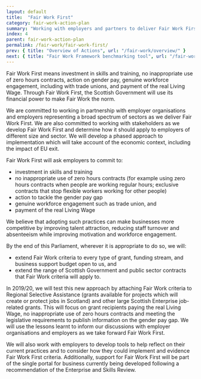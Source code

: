 ```yaml
---
layout: default
title:  "Fair Work First"
category: fair-work-action-plan
summary: "Working with employers and partners to deliver Fair Work First."
index: 4
parent: fair-work-action-plan
permalink: /fair-work/fair-work-first/
prev: { title: "Overview of Actions", url: "/fair-work/overview/" }
next: { title: "Fair Work Framework benchmarking tool", url: "/fair-work/fair-work-framework/" }
---
```


Fair Work First means investment in skills and training, no inappropriate use of zero hours contracts, action on gender pay, genuine workforce engagement, including with trade unions, and payment of the real Living Wage.  Through Fair Work First, the Scottish Government will use its financial power to make Fair Work the norm.

We are committed to working in partnership with employer organisations and employers representing a broad spectrum of sectors as we deliver Fair Work First.  We are also committed to working with stakeholders as we develop Fair Work First and determine how it should apply to employers of different size and sector. We will develop a phased approach to implementation which will take account of the economic context, including the impact of EU exit.

Fair Work First will ask employers to commit to:
* investment in skills and training
* no inappropriate use of zero hours contracts (for example using zero hours contracts when people are working regular hours; exclusive contracts that stop flexible workers working for other people)
* action to tackle the gender pay gap
* genuine workforce engagement such as trade union, and
* payment of the real Living Wage

We believe that adopting such practices can make businesses more competitive by improving talent attraction, reducing staff turnover and absenteeism while improving motivation and workforce engagement. 

By the end of this Parliament, wherever it is appropriate to do so, we will:
* extend Fair Work criteria to every type of grant, funding stream, and business support budget open to us, and 
* extend the range of Scottish Government and public sector contracts that Fair Work criteria will apply to. 

In 2019/20, we will test this new approach by attaching Fair Work criteria to Regional Selective Assistance (grants available for projects which will create or protect jobs in Scotland) and other large Scottish Enterprise job-related grants. This will focus on grant recipients paying the real Living Wage, no inappropriate use of zero hours contracts and meeting the legislative requirements to publish information on the gender pay gap.  We will use the lessons learnt to inform our discussions with employer organisations and employers as we take forward Fair Work First. 

We will also work with employers to develop tools to help reflect on their current practices and to consider how they could implement and evidence Fair Work First criteria.  Additionally, support for Fair Work First will be part of the single portal for business currently being developed following a recommendation of the Enterprise and Skills Review.  
